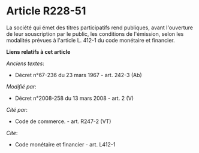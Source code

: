 # Article R228-51

La société qui émet des titres participatifs rend publiques, avant l'ouverture de leur souscription par le public, les
conditions de l'émission, selon les modalités prévues à l'article L. 412-1 du code monétaire et financier.

**Liens relatifs à cet article**

_Anciens textes_:

  - Décret n°67-236 du 23 mars 1967 - art. 242-3 (Ab)

_Modifié par_:

  - Décret n°2008-258 du 13 mars 2008 - art. 2 (V)

_Cité par_:

  - Code de commerce. - art. R247-2 (VT)

_Cite_:

  - Code monétaire et financier - art. L412-1
